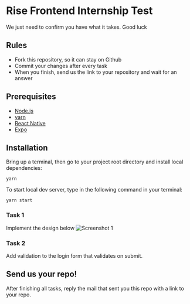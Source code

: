 # Rise Frontend Internship Test
We just need to confirm you have what it takes. Good luck 

## Rules
* Fork this repository, so it can stay on Github
* Commit your changes after every task
* When you finish, send us the link to your repository and wait for an answer

## Prerequisites
- [Node.js](https://nodejs.org/en/)
- [yarn](https://yarnpkg.com/)
- [React Native](https://reactnative.dev/)
- [Expo](https://expo.dev/)


## Installation
Bring up a terminal, then go to your project root directory and install local dependencies:

```yarn```

To start local dev server, type in the following command in your terminal:

```yarn start```


### Task 1
Implement the design below
![Screenshot 1](design/mobile.png)

### Task 2
Add validation to the login form that validates on submit.


## Send us your repo!
After finishing all tasks, reply the mail that sent you this repo with a link to your repo.
